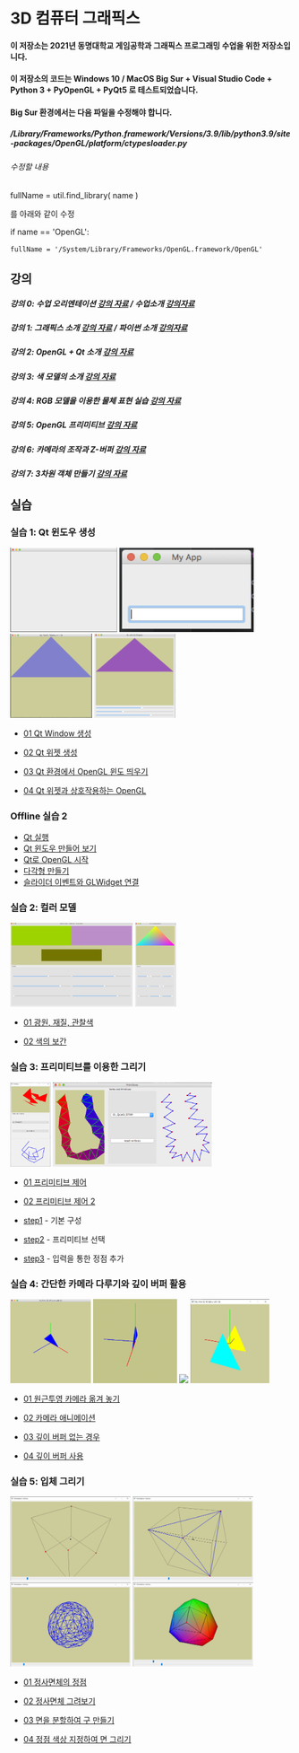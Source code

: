 # 3D 컴퓨터 그래픽스
#### 이 저장소는 2021년 동명대학교 게임공학과 그래픽스 프로그래밍 수업을 위한 저장소입니다.
#### 이 저장소의 코드는 Windows 10 / MacOS Big Sur + Visual Studio Code + Python 3 + PyOpenGL + PyQt5 로 테스트되었습니다.
#### Big Sur 환경에서는 다음 파일을 수정해야 합니다.
##### /Library/Frameworks/Python.framework/Versions/3.9/lib/python3.9/site-packages/OpenGL/platform/ctypesloader.py
###### 수정할 내용

fullName = util.find_library( name )

를 아래와 같이 수정

if name == 'OpenGL':

    fullName = '/System/Library/Frameworks/OpenGL.framework/OpenGL'

## 강의 

##### 강의 0: 수업 오리엔테이션  [강의 자료](https://github.com/dknife/2021Graphics/blob/main/Lecture/2021Graphics_Lec1_intro.pdf) / 수업소개 [강의자료](https://github.com/dknife/2021Graphics/blob/main/Lecture/01_00_%EA%B0%95%EC%9D%98%EC%86%8C%EA%B0%9C.pdf)

##### 강의 1: 그래픽스 소개 [강의 자료](https://github.com/dknife/2021Graphics/blob/main/Lecture/2021Graphics_Lec1B_CGintro.pdf) / 파이썬 소개 [강의자료](https://github.com/dknife/2021Graphics/blob/main/Lecture/01_02_Python.pdf)

##### 강의 2: OpenGL + Qt 소개 [강의 자료](https://github.com/dknife/2021Graphics/blob/main/Lecture/2021Graphics_Lec3_GLintro.pdf)

##### 강의 3: 색 모델의 소개 [강의 자료](https://github.com/dknife/2021Graphics/blob/main/Lecture/Lec04_Colors_intro.pdf)

##### 강의 4: RGB 모델을 이용한 물체 표현 실습 [강의 자료](https://github.com/dknife/2021Graphics/blob/main/Lecture/2021Graphics_Lec1B_CGintro.pdf)

##### 강의 5: OpenGL 프리미티브 [강의 자료](https://github.com/dknife/2021Graphics/blob/main/Lecture/2021Graphics_Lec5_Primitives.pdf)

##### 강의 6: 카메라의 조작과 Z-버퍼 [강의 자료](https://github.com/dknife/2021Graphics/blob/main/Lecture/2021Graphics_Lec6_CamAndZBuffer.pdf)

##### 강의 7: 3차원 객체 만들기 [강의 자료](https://github.com/dknife/2021Graphics/blob/main/Lecture/2021Graphics_Lec7_object.pdf)

## 실습 ##

### 실습 1: Qt 윈도우 생성
[<img src="Source/01_Windowing/images/00_firstQT.png" height=150px>](https://github.com/dknife/2021Graphics/blob/main/Source/01_Windowing/01_QtWindow.py)
[<img src="Source/01_Windowing/images/01_widgets.png" height=150px>](https://github.com/dknife/2021Graphics/blob/main/Source/01_Windowing/02_QtWidgets.py)
[<img src="Source/01_Windowing/images/03_FirstGLWindow.png" height=150px>](https://github.com/dknife/2021Graphics/blob/main/Source/01_Windowing/03_FirstGLWindow.py)
[<img src="Source/01_Windowing/images/04_GLwQtWidgets.png" height=150px>](https://github.com/dknife/2021Graphics/blob/main/Source/01_Windowing/04_GLwQtWidgets.py)

* [01 Qt Window 생성](https://github.com/dknife/2021Graphics/blob/main/Source/01_Windowing/01_QtWindow.py)

* [02 Qt 위젯 생성](https://github.com/dknife/2021Graphics/blob/main/Source/01_Windowing/02_QtWidgets.py)

* [03 Qt 환경에서 OpenGL 윈도 띄우기](https://github.com/dknife/2021Graphics/blob/main/Source/01_Windowing/03_FirstGLWindow.py)

* [04 Qt 위젯과 상호작용하는 OpenGL](https://github.com/dknife/2021Graphics/blob/main/Source/01_Windowing/04_GLwQtWidgets.py)

### Offline 실습 2

* [Qt 실행](https://github.com/dknife/2021Graphics/blob/main/Source/Offline2/Qt1.py)
* [Qt 윈도우 만들어 보기](https://github.com/dknife/2021Graphics/blob/main/Source/Offline2/Qt2.py)
* [Qt로 OpenGL 시작](https://github.com/dknife/2021Graphics/blob/main/Source/Offline2/Qt3.py)
* [다각형 만들기](https://github.com/dknife/2021Graphics/blob/main/Source/Offline2/Qt4.py)
* [슬라이더 이벤트와 GLWidget 연결](https://github.com/dknife/2021Graphics/blob/main/Source/Offline2/Qt5.py)

### 실습 2: 컬러 모델 

[<img src="Source/02_Colors/images/21_lightmatobservation.png" height=150px>](https://github.com/dknife/2021Graphics/blob/main/Source/02_Colors/01_RGBColors.py)
[<img src="Source/02_Colors/images/22_colorinterpolation.png" height=150px>](https://github.com/dknife/2021Graphics/blob/main/Source/02_Colors/02_ColorInterpolation.py)

* [01 광원, 재질, 관찰색](https://github.com/dknife/2021Graphics/blob/main/Source/02_Colors/01_RGBColors.py)

* [02 색의 보간](https://github.com/dknife/2021Graphics/blob/main/Source/02_Colors/02_ColorInterpolation.py)

### 실습 3: 프리미티브를 이용한 그리기
[<img src="Source/03_Primitives/images/primitives.png" height=150px>](https://github.com/dknife/2021Graphics/blob/main/Source/03_Primitives/01_Primitives.py)
[<img src="Source/03_Primitives/images/02_primitives_2.png" height=150px>](https://github.com/dknife/2021Graphics/blob/main/Source/03_Primitives/02_Primitives_2.py)


* [01 프리미티브 제어](https://github.com/dknife/2021Graphics/blob/main/Source/03_Primitives/01_Primitives.py)

* [02 프리미티브 제어 2](https://github.com/dknife/2021Graphics/blob/main/Source/03_Primitives/02_Primitives_2.py)

* [step1](https://github.com/dknife/2021Graphics/blob/main/Source/03_Primitives/step1.py) - 기본 구성 

* [step2](https://github.com/dknife/2021Graphics/blob/main/Source/03_Primitives/step2.py) - 프리미티브 선택

* [step3](https://github.com/dknife/2021Graphics/blob/main/Source/03_Primitives/step3.py) - 입력을 통한 정점 추가

### 실습 4: 간단한 카메라 다루기와 깊이 버퍼 활용


[<img src="Source/04_CamMove/images/lec6_cammove.png" height=150px>](https://github.com/dknife/2021Graphics/blob/main/Source/04_CamMove/01_CamMove.py)
[<img src="Source/04_CamMove/images/camani.gif" height=150px>](https://github.com/dknife/2021Graphics/blob/main/Source/04_CamMove/02_CamMoveAni.py)
[<img src="Source/04_CamMove/images/nodepth.gif" height=150px>](https://github.com/dknife/2021Graphics/blob/main/Source/04_CamMove/03_NoDepthBuffer.py)
[<img src="Source/04_CamMove/images/zbuffer.jpg" height=150px>](https://github.com/dknife/2021Graphics/blob/main/Source/04_CamMove/04_DepthBuffer.py)

* [01 원근투영 카메라 옮겨 놓기](https://github.com/dknife/2021Graphics/blob/main/Source/04_CamMove/01_CamMove.py)

* [02 카메라 애니메이션](https://github.com/dknife/2021Graphics/blob/main/Source/04_CamMove/02_CamMoveAni.py)

* [03 깊이 버퍼 없는 경우](https://github.com/dknife/2021Graphics/blob/main/Source/04_CamMove/03_NoDepthBuffer.py)

* [04 깊이 버퍼 사용](https://github.com/dknife/2021Graphics/blob/main/Source/04_CamMove/04_DepthBuffer.py)


### 실습 5: 입체 그리기

[<img src="Source/05_Object/images/0501tetra.jpg" height=150px>](https://github.com/dknife/2021Graphics/blob/main/Source/05_Object/01_Tetrahedron_Vertices.py)
[<img src="Source/05_Object/images/0502tetra.jpg" height=150px>](https://github.com/dknife/2021Graphics/blob/main/Source/05_Object/02_Tetrahedron.py)
[<img src="Source/05_Object/images/0503_subdivision.jpg" height=150px>](https://github.com/dknife/2021Graphics/blob/main/Source/05_Object/03_subdivision.py)
[<img src="Source/05_Object/images/0504_subdivision.jpg" height=150px>](https://github.com/dknife/2021Graphics/blob/main/Source/05_Object/04_subdivision_solid.py)

* [01 정사면체의 정점](https://github.com/dknife/2021Graphics/blob/main/Source/05_Object/01_Tetrahedron_Vertices.py)

* [02 정사면체 그려보기](https://github.com/dknife/2021Graphics/blob/main/Source/05_Object/02_Tetrahedron.py)

* [03 면을 분할하여 구 만들기](https://github.com/dknife/2021Graphics/blob/main/Source/05_Object/03_subdivision.py)

* [04 정점 색상 지정하여 면 그리기](https://github.com/dknife/2021Graphics/blob/main/Source/05_Object/04_subdivision_solid.py)
